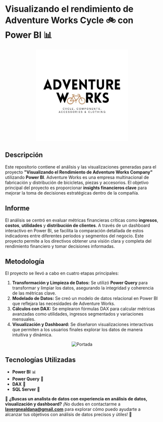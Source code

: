 # Visualizando el rendimiento de Adventure Works Cycle 🚲 con Power BI 📊

<div align="center">
  <img src="Logo.jpg" alt="Logo" width="300"/>
</div>

## Descripción

Este repositorio contiene el análisis y las visualizaciones generadas para el proyecto **"Visualizando el Rendimiento de Adventure Works Company"** utilizando **Power BI**. Adventure Works es una empresa multinacional de fabricación y distribución de bicicletas, piezas y accesorios. El objetivo principal del proyecto es proporcionar **insights financieros clave** para mejorar la toma de decisiones estratégicas dentro de la compañía.

## Informe

El análisis se centró en evaluar métricas financieras críticas como **ingresos**, **costos**, **utilidades** y **distribución de clientes**. A través de un dashboard interactivo en Power BI, se facilita la comparación detallada de estos indicadores entre diferentes períodos y segmentos del negocio. Este proyecto permite a los directivos obtener una visión clara y completa del rendimiento financiero y tomar decisiones informadas.

## Metodología

El proyecto se llevó a cabo en cuatro etapas principales:

1. **Transformación y Limpieza de Datos:** Se utilizó **Power Query** para transformar y limpiar los datos, asegurando la integridad y coherencia de las métricas clave.
2. **Modelado de Datos:** Se creó un modelo de datos relacional en Power BI que reflejara las necesidades de Adventure Works.
3. **Cálculos con DAX:** Se emplearon fórmulas DAX para calcular métricas avanzadas como utilidades, ingresos segmentados y variaciones mensuales.
4. **Visualización y Dashboard:** Se diseñaron visualizaciones interactivas que permiten a los usuarios finales explorar los datos de manera intuitiva y dinámica.

<div align="center">
  <img src="Portada.jpg" alt="Portada" width="300"/>
</div>

## Tecnologías Utilizadas

- **Power BI** 📊
- **Power Query** 🧹
- **DAX** 🧠
- **SQL Server** 💾

💼 **¿Buscas un analista de datos con experiencia en análisis de datos, visualización y dashboard?** ¡No dudes en contactarme a **lavergnealdana@gmail.com** para explorar cómo puedo ayudarte a alcanzar tus objetivos con análisis de datos precisos y útiles! 📩
